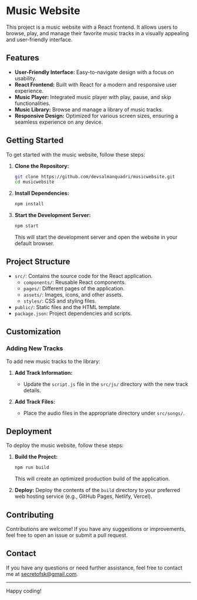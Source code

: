 # Music Website

This project is a music website with a React frontend. It allows users to browse, play, and manage their favorite music tracks in a visually appealing and user-friendly interface.

## Features

- **User-Friendly Interface:** Easy-to-navigate design with a focus on usability.
- **React Frontend:** Built with React for a modern and responsive user experience.
- **Music Player:** Integrated music player with play, pause, and skip functionalities.
- **Music Library:** Browse and manage a library of music tracks.
- **Responsive Design:** Optimized for various screen sizes, ensuring a seamless experience on any device.

## Getting Started

To get started with the music website, follow these steps:

1. **Clone the Repository:**
    ```bash
    git clone https://github.com/devsalmanquadri/musicwebsite.git
    cd musicwebsite
    ```

2. **Install Dependencies:**
    ```bash
    npm install
    ```

3. **Start the Development Server:**
    ```bash
    npm start
    ```
    This will start the development server and open the website in your default browser.

## Project Structure

- `src/`: Contains the source code for the React application.
  - `components/`: Reusable React components.
  - `pages/`: Different pages of the application.
  - `assets/`: Images, icons, and other assets.
  - `styles/`: CSS and styling files.
- `public/`: Static files and the HTML template.
- `package.json`: Project dependencies and scripts.

## Customization

### Adding New Tracks

To add new music tracks to the library:

1. **Add Track Information:**
   - Update the `script.js` file in the `src/js/` directory with the new track details.

2. **Add Track Files:**
   - Place the audio files in the appropriate directory under `src/songs/`.

## Deployment

To deploy the music website, follow these steps:

1. **Build the Project:**
    ```bash
    npm run build
    ```
    This will create an optimized production build of the application.

2. **Deploy:**
    Deploy the contents of the `build` directory to your preferred web hosting service (e.g., GitHub Pages, Netlify, Vercel).

## Contributing

Contributions are welcome! If you have any suggestions or improvements, feel free to open an issue or submit a pull request.


## Contact

If you have any questions or need further assistance, feel free to contact me at secretofsk@gmail.com.

---

Happy coding!
